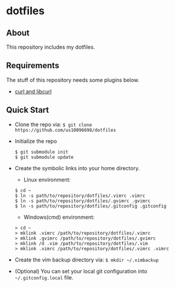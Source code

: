 dotfiles
========

## About
This repository includes my dotfiles.

## Requirements
The stuff of this repository needs some plugins below.

+ [curl and libcurl](http://curl.haxx.se/)

## Quick Start

- Clone the repo via: `$ git clone https://github.com/us10096698/dotfiles`

- Initialize the repo
  
  ```
  $ git submodule init
  $ git submodule update
  ```

- Create the symbolic links into your home directory.

  + Linux environment:

  ```
  $ cd ~
  $ ln -s path/to/repository/dotfiles/.vimrc .vimrc
  $ ln -s path/to/repository/dotfiles/.gvimrc .gvimrc
  $ ln -s path/to/repository/dotfiles/.gitconfig .gitconfig
  ```
  + Windows(cmd) environment:

  ```
  > cd ~
  > mklink .vimrc /path/to/repository/dotfiles/.vimrc
  > mklink .gvimrc /path/to/repository/dotfiles/.gvimrc
  > mklink /d .vim /path/to/repository/dotfiles/.vim
  > mklink .vimrc /path/to/repository/dotfiles/.vimrc .vimrc
  ```

- Create the vim backup directory via: `$ mkdir ~/.vimbackup`
- (Optional) You can set your local git configuration into `~/.gitconfig.local` file.

